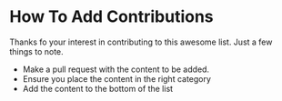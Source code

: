 # How To Add Contributions

Thanks fo your interest in contributing to this awesome list. Just a few things to note.

- Make a pull request with the content to be added.
- Ensure you place the content in the right category
- Add the content to the bottom of the list

